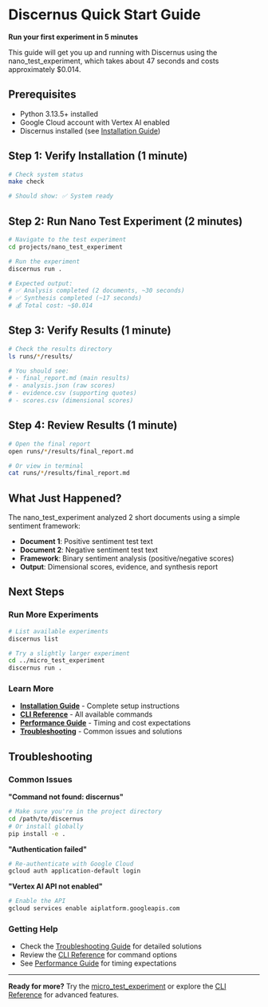 # Discernus Quick Start Guide

**Run your first experiment in 5 minutes**

This guide will get you up and running with Discernus using the nano_test_experiment, which takes about 47 seconds and costs approximately $0.014.

## Prerequisites

- Python 3.13.5+ installed
- Google Cloud account with Vertex AI enabled
- Discernus installed (see [Installation Guide](INSTALLATION_GUIDE.md))

## Step 1: Verify Installation (1 minute)

```bash
# Check system status
make check

# Should show: ✅ System ready
```

## Step 2: Run Nano Test Experiment (2 minutes)

```bash
# Navigate to the test experiment
cd projects/nano_test_experiment

# Run the experiment
discernus run .

# Expected output:
# ✅ Analysis completed (2 documents, ~30 seconds)
# ✅ Synthesis completed (~17 seconds)
# 💰 Total cost: ~$0.014
```

## Step 3: Verify Results (1 minute)

```bash
# Check the results directory
ls runs/*/results/

# You should see:
# - final_report.md (main results)
# - analysis.json (raw scores)
# - evidence.csv (supporting quotes)
# - scores.csv (dimensional scores)
```

## Step 4: Review Results (1 minute)

```bash
# Open the final report
open runs/*/results/final_report.md

# Or view in terminal
cat runs/*/results/final_report.md
```

## What Just Happened?

The nano_test_experiment analyzed 2 short documents using a simple sentiment framework:

- **Document 1**: Positive sentiment test text
- **Document 2**: Negative sentiment test text
- **Framework**: Binary sentiment analysis (positive/negative scores)
- **Output**: Dimensional scores, evidence, and synthesis report

## Next Steps

### Run More Experiments

```bash
# List available experiments
discernus list

# Try a slightly larger experiment
cd ../micro_test_experiment
discernus run .
```

### Learn More

- **[Installation Guide](INSTALLATION_GUIDE.md)** - Complete setup instructions
- **[CLI Reference](CLI_REFERENCE.md)** - All available commands
- **[Performance Guide](PERFORMANCE_GUIDE.md)** - Timing and cost expectations
- **[Troubleshooting](TROUBLESHOOTING_GUIDE.md)** - Common issues and solutions

## Troubleshooting

### Common Issues

**"Command not found: discernus"**
```bash
# Make sure you're in the project directory
cd /path/to/discernus
# Or install globally
pip install -e .
```

**"Authentication failed"**
```bash
# Re-authenticate with Google Cloud
gcloud auth application-default login
```

**"Vertex AI API not enabled"**
```bash
# Enable the API
gcloud services enable aiplatform.googleapis.com
```

### Getting Help

- Check the [Troubleshooting Guide](TROUBLESHOOTING_GUIDE.md) for detailed solutions
- Review the [CLI Reference](CLI_REFERENCE.md) for command options
- See [Performance Guide](PERFORMANCE_GUIDE.md) for timing expectations

---

**Ready for more?** Try the [micro_test_experiment](../projects/micro_test_experiment/) or explore the [CLI Reference](CLI_REFERENCE.md) for advanced features.
